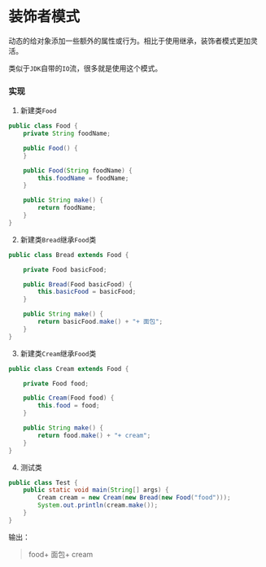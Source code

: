 # 装饰者模式

动态的给对象添加一些额外的属性或行为。相比于使用继承，装饰者模式更加灵活。

类似于`JDK`自带的`IO`流，很多就是使用这个模式。

### 实现

1. 新建类`Food`

```java
public class Food {
    private String foodName;

    public Food() {
    }

    public Food(String foodName) {
        this.foodName = foodName;
    }

    public String make() {
        return foodName;
    }
}

```

2. 新建类`Bread`继承`Food`类

```java
public class Bread extends Food {

    private Food basicFood;

    public Bread(Food basicFood) {
        this.basicFood = basicFood;
    }

    public String make() {
        return basicFood.make() + "+ 面包";
    }
}
```

3. 新建类`Cream`继承`Food`类

```java
public class Cream extends Food {

    private Food food;

    public Cream(Food food) {
        this.food = food;
    }

    public String make() {
        return food.make() + "+ cream";
    }
}
```

4. 测试类

```java
public class Test {
    public static void main(String[] args) {
        Cream cream = new Cream(new Bread(new Food("food")));
        System.out.println(cream.make());
    }
}
```

输出：

> food+ 面包+ cream